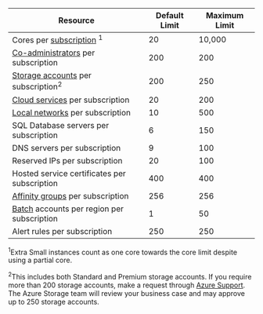| Resource | Default Limit | Maximum Limit |
| --- | --- | --- |
| Cores per [subscription](../articles/billing-buy-sign-up-azure-subscription.md) <sup>1</sup> |20 |10,000 |
| [Co-administrators](../articles/billing-add-change-azure-subscription-administrator.md) per subscription |200 |200 |
| [Storage accounts](../articles/storage/storage-create-storage-account.md) per subscription<sup>2</sup> |200 |250 |
| [Cloud services](../articles/cloud-services/cloud-services-choose-me.md) per subscription |20 |200 |
| [Local networks](http://msdn.microsoft.com/library/jj157100.aspx) per subscription |10 |500 |
| SQL Database servers per subscription |6 |150 |
| DNS servers per subscription |9 |100 |
| Reserved IPs per subscription |20 |100 |
| Hosted service certificates per subscription |400 |400 |
| [Affinity groups](../articles/virtual-network/virtual-networks-migrate-to-regional-vnet.md) per subscription |256 |256 |
| [Batch](https://azure.microsoft.com/services/batch/) accounts per region per subscription |1 |50 |
| Alert rules per subscription |250 |250 |

<sup>1</sup>Extra Small instances count as one core towards the core limit despite using a partial core.

<sup>2</sup>This includes both Standard and Premium storage accounts. If you require more than 200 storage accounts, make a request through [Azure Support](https://azure.microsoft.com/support/faq/). The Azure Storage team will review your business case and may approve up to 250 storage accounts. 

